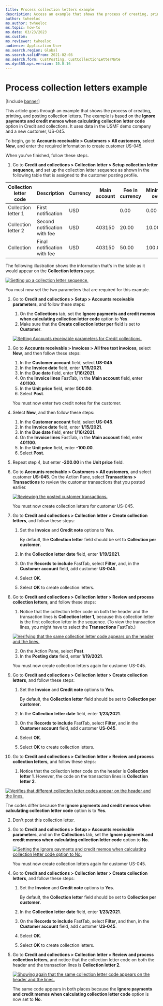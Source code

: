 ```yaml
--- 
title: Process collection letters example
description: Access an example that shows the process of creating, printing, and posting collection letters, including a table that defines various collection letter codes. 
author: twheeloc
ms.author: twheeloc
ms.topic: how-to
ms.date: 03/23/2023
ms.custom:
ms.reviewer: twheeloc
audience: Application User 
ms.search.region: Global
ms.search.validFrom: 2021-02-03
ms.search.form: CustPosting, CustCollectionLetterNote
ms.dyn365.ops.version: 10.0.16
---
```


# Process collection letters example

[!include [banner](../../includes/banner.md)]

This article goes through an example that shows the process of creating, printing, and posting collection letters. The example is based on the **Ignore payments and credit memos when calculating collection letter code** option in Credit and collections. It uses data in the USMF demo company and a new customer, US-045.

To begin, go to **Accounts receivable \> Customers \> All customers**, select **New**, and enter the required information to create customer US-045.

When you've finished, follow these steps.

1. Go to **Credit and collections \> Collection letter \> Setup collection letter sequence**, and set up the collection letter sequence as shown in the following table that is assigned to the customer posting profile.

|   Collection letter code    	|     Description    	|     Currency    	|     Main   account    	|     Fee in currency    	|   Minimum   over 	|   Days   Block    	|
|-----------------------------	|--------------------	|-----------------	|-----------------------	|--------------------	|-----------------------	|------------------	|
|  Collection letter 1       	|     First notification |     USD      	|                 	|     0.00             	|     0.00              	|     2               	|
|  Collection letter 2       	|     Second notification with fee    	|     USD      |     403150     	|     20.00        	|     10.00    	|     3               	|
|  Collection               	|     Final notification with fee     	|     USD         	|     403150  	|     50.00     	|     100.00            	|     15         	|

The following illustration shows the information that's in the table as it would appear on the **Collection letters** page. 

[![Setting up a collection letter sequence.](./media/Ignore-payments-creditmemos-1.PNG)](./media/Ignore-payments-creditmemos-1.PNG)

 You must now set the two parameters that are required for this example.

2. Go to **Credit and collections \> Setup \> Accounts receivable parameters**, and follow these steps:

    1. On the **Collections** tab, set the **Ignore payments and credit memos when calculating collection letter code** option to **Yes**.
    2. Make sure that the **Create collection letter per** field is set to **Customer**.

    [![Setting Accounts receivable parameters for Credit collections.](./media/Ignore-payments-creditmemos-2.PNG)](./media/Ignore-payments-creditmemos-2.PNG)

3. Go to **Accounts receivable \> Invoices \> All free text invoices**, select **New**, and then follow these steps:

    1. In the **Customer account** field, select **US-045**.
    2. In the **Invoice date** field, enter **1/15/2021**.
    3. In the **Due date** field, enter **1/16/2021**.
    4. On the **Invoice lines** FastTab, in the **Main account** field, enter **401100**.
    5. In the **Unit price** field, enter **500.00**.
    6. Select **Post**.

    You must now enter two credit notes for the customer.

4. Select **New**, and then follow these steps:

    1. In the **Customer account** field, select **US-045**.
    2. In the **Invoice date** field, enter **1/15/2021**.
    3. In the **Due date** field, enter **1/16/2021**.
    4. On the **Invoice lines** FastTab, in the **Main account** field, enter **401100**.
    5. In the **Unit price** field, enter **-100.00**.
    6. Select **Post**.

5. Repeat step 4, but enter **-200.00** in the **Unit price** field.
6. Go to **Accounts receivable \> Customers \> All customers**, and select customer **US-045**. On the Action Pane, select **Transactions \> Transactions** to review the customer transactions that you posted earlier.

    [![Reviewing the posted customer transactions.](./media/Ignore-payments-creditmemos-3.PNG)](./media/Ignore-payments-creditmemos-3.PNG)

    You must now create collection letters for customer US-045.

7. Go to **Credit and collections \> Collection letter \> Create collection letters**, and follow these steps:

    1. Set the **Invoice** and **Credit note** options to **Yes**.

        By default, the **Collection letter** field should be set to **Collection per customer**.

    2. In the **Collection letter date** field, enter **1/19/2021**.
    3. On the **Records to include** FastTab, select **Filter**, and, in the **Customer account** field, add customer **US-045**.
    4. Select **OK**.
    5. Select **OK** to create collection letters.

8. Go to **Credit and collections \> Collection letter \> Review and process collection letters**, and follow these steps:

    1. Notice that the collection letter code on both the header and the transaction lines is **Collection letter 1**, because this collection letter is the first collection letter in the sequence. (To view the transaction lines, you might have to select the **Transactions** FastTab.)

   [![Verifying that the same collection letter code appears on the header and the lines.](./media/Ignore-payments-creditmemos-4.PNG)](./media/Ignore-payments-creditmemos-4.PNG)

    2. On the Action Pane, select **Post**.
    3. In the **Posting date** field, enter **1/19/2021**.

    You must now create collection letters again for customer US-045.

9. Go to **Credit and collections \> Collection letter \> Create collection letters**, and follow these steps:

    1. Set the **Invoice** and **Credit note** options to **Yes**.

        By default, the **Collection letter** field should be set to **Collection per customer**.

    2. In the **Collection letter date** field, enter **1/23/2021**.
    3. On the **Records to include** FastTab, select **Filter**, and in the **Customer account** field, add customer **US-045**.
    4. Select **OK**.
    5. Select **OK** to create collection letters.

10. Go to **Credit and collections \> Collection letter \> Review and process collection letters**, and follow these steps:

    1. Notice that the collection letter code on the header is **Collection letter 1**. However, the code on the transaction lines is **Collection letter 2**.

   [![Verifies that different collection letter codes appear on the header and the lines.](./media/Ignore-payments-creditmemos-5.PNG)](./media/Ignore-payments-creditmemos-5.PNG)

  The codes differ because the **Ignore payments and credit memos when calculating collection letter code** option is to **Yes**.

  2. Don't post this collection letter.

11. Go to **Credit and collections \> Setup \> Accounts receivable parameters**, and on the **Collections** tab, set the **Ignore payments and credit memos when calculating collection letter code** option to **No**.

    [![Setting the Ignore payments and credit memos when calculating collection letter code option to No.](./media/Ignore-payments-creditmemos-6.PNG)](./media/Ignore-payments-creditmemos-6.PNG)

    You must now create collection letters again for customer US-045.

12. Go to **Credit and collections \> Collection letter \> Create collection letters**, and follow these steps:

    1. Set the **Invoice** and **Credit note** options to **Yes**.

        By default, the **Collection letter** field should be set to **Collection per customer**.

    2. In the **Collection letter date** field, enter **1/23/2021**.
    3. On the **Records to include** FastTab, select **Filter**, and then, in the **Customer account** field, add customer **US-045**.
    4. Select **OK**.
    5. Select **OK** to create collection letters.

13. Go to **Credit and collections \> Collection letter \> Review and process collection letters**, and notice that the collection letter code on both the header and the transaction lines is **Collection letter 2**.

    [![Showing again that the same collection letter code appears on the header and the lines.](./media/Ignore-payments-creditmemos-7.PNG)](./media/Ignore-payments-creditmemos-7.PNG)

    The same code appears in both places because the **Ignore payments and credit memos when calculating collection letter code** option is now set to **No**.
